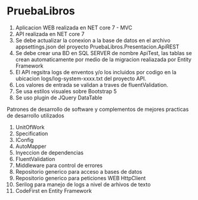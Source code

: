 # PruebaLibros
1. Aplicacion WEB realizada en NET core 7 - MVC
2. API realizada en NET core 7
3. Se debe actualizar la conexion a la base de datos en el archivo appsettings.json del proyecto PruebaLibros.Presentacion.ApiREST
4. Se debe crear una BD en SQL SERVER de nombre ApiTest, las tablas se crean automaticamente por medio de la migracion realiazada por Entity Framework
5. El API regsitra logs de enventos y/o los incluidos por codigo en la ubicacion logs/log-system-xxxx.txt del proyecto API.
6. Los valores de entrada se validan a traves de fluentValidation.
7. Se usa estilos visuales sobre Bootstrap 5
8. Se uso plugin de JQuery DataTable

Patrones de desarrollo de software y complementos de mejores practicas de desarrollo utilizados
1. UnitOfWork
2. Specification
3. IConfig
4. AutoMapper
5. Inyeccion de dependencias
6. FluentValidation
7. Middleware para control de errores
8. Repositorio generico para acceso a bases de datos
9. Repositorio generico para peticiones WEB HttpClient
10. Serilog para manejo de logs a nivel de arhivos de texto
11. CodeFirst en Entity Framework
